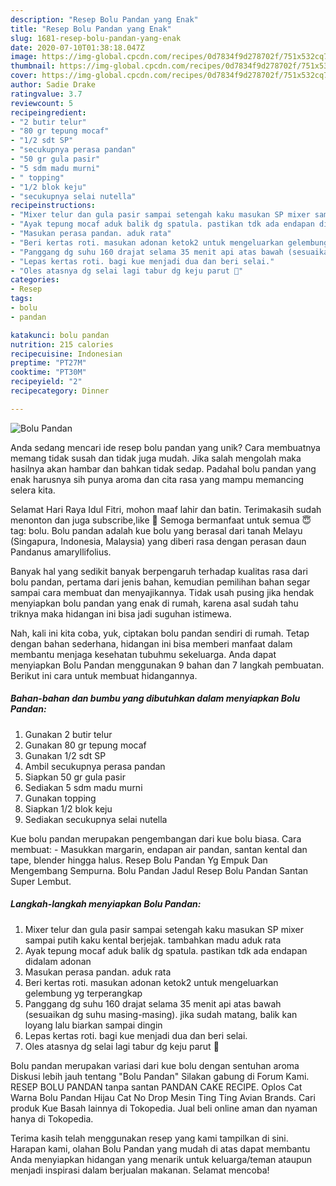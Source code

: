 ```yaml
---
description: "Resep Bolu Pandan yang Enak"
title: "Resep Bolu Pandan yang Enak"
slug: 1681-resep-bolu-pandan-yang-enak
date: 2020-07-10T01:38:18.047Z
image: https://img-global.cpcdn.com/recipes/0d7834f9d278702f/751x532cq70/bolu-pandan-foto-resep-utama.jpg
thumbnail: https://img-global.cpcdn.com/recipes/0d7834f9d278702f/751x532cq70/bolu-pandan-foto-resep-utama.jpg
cover: https://img-global.cpcdn.com/recipes/0d7834f9d278702f/751x532cq70/bolu-pandan-foto-resep-utama.jpg
author: Sadie Drake
ratingvalue: 3.7
reviewcount: 5
recipeingredient:
- "2 butir telur"
- "80 gr tepung mocaf"
- "1/2 sdt SP"
- "secukupnya perasa pandan"
- "50 gr gula pasir"
- "5 sdm madu murni"
- " topping"
- "1/2 blok keju"
- "secukupnya selai nutella"
recipeinstructions:
- "Mixer telur dan gula pasir sampai setengah kaku masukan SP mixer sampai putih kaku kental berjejak. tambahkan madu aduk rata"
- "Ayak tepung mocaf aduk balik dg spatula. pastikan tdk ada endapan didalam adonan"
- "Masukan perasa pandan. aduk rata"
- "Beri kertas roti. masukan adonan ketok2 untuk mengeluarkan gelembung yg terperangkap"
- "Panggang dg suhu 160 drajat selama 35 menit api atas bawah (sesuaikan dg suhu masing-masing). jika sudah matang, balik kan loyang lalu biarkan sampai dingin"
- "Lepas kertas roti. bagi kue menjadi dua dan beri selai."
- "Oles atasnya dg selai lagi tabur dg keju parut 🤤"
categories:
- Resep
tags:
- bolu
- pandan

katakunci: bolu pandan 
nutrition: 215 calories
recipecuisine: Indonesian
preptime: "PT27M"
cooktime: "PT30M"
recipeyield: "2"
recipecategory: Dinner

---
```



![Bolu Pandan](https://img-global.cpcdn.com/recipes/0d7834f9d278702f/751x532cq70/bolu-pandan-foto-resep-utama.jpg)

Anda sedang mencari ide resep bolu pandan yang unik? Cara membuatnya memang tidak susah dan tidak juga mudah. Jika salah mengolah maka hasilnya akan hambar dan bahkan tidak sedap. Padahal bolu pandan yang enak harusnya sih punya aroma dan cita rasa yang mampu memancing selera kita.

Selamat Hari Raya Idul Fitri, mohon maaf lahir dan batin. Terimakasih sudah menonton dan juga subscribe,like 🙏 Semoga bermanfaat untuk semua 😇 tag: bolu. Bolu pandan adalah kue bolu yang berasal dari tanah Melayu (Singapura, Indonesia, Malaysia) yang diberi rasa dengan perasan daun Pandanus amaryllifolius.

Banyak hal yang sedikit banyak berpengaruh terhadap kualitas rasa dari bolu pandan, pertama dari jenis bahan, kemudian pemilihan bahan segar sampai cara membuat dan menyajikannya. Tidak usah pusing jika hendak menyiapkan bolu pandan yang enak di rumah, karena asal sudah tahu triknya maka hidangan ini bisa jadi suguhan istimewa.


Nah, kali ini kita coba, yuk, ciptakan bolu pandan sendiri di rumah. Tetap dengan bahan sederhana, hidangan ini bisa memberi manfaat dalam membantu menjaga kesehatan tubuhmu sekeluarga. Anda dapat menyiapkan Bolu Pandan menggunakan 9 bahan dan 7 langkah pembuatan. Berikut ini cara untuk membuat hidangannya.

<!--inarticleads1-->

##### Bahan-bahan dan bumbu yang dibutuhkan dalam menyiapkan Bolu Pandan:

1. Gunakan 2 butir telur
1. Gunakan 80 gr tepung mocaf
1. Gunakan 1/2 sdt SP
1. Ambil secukupnya perasa pandan
1. Siapkan 50 gr gula pasir
1. Sediakan 5 sdm madu murni
1. Gunakan  topping
1. Siapkan 1/2 blok keju
1. Sediakan secukupnya selai nutella


Kue bolu pandan merupakan pengembangan dari kue bolu biasa. Cara membuat: - Masukkan margarin, endapan air pandan, santan kental dan tape, blender hingga halus. Resep Bolu Pandan Yg Empuk Dan Mengembang Sempurna. Bolu Pandan Jadul Resep Bolu Pandan Santan Super Lembut. 

<!--inarticleads2-->

##### Langkah-langkah menyiapkan Bolu Pandan:

1. Mixer telur dan gula pasir sampai setengah kaku masukan SP mixer sampai putih kaku kental berjejak. tambahkan madu aduk rata
1. Ayak tepung mocaf aduk balik dg spatula. pastikan tdk ada endapan didalam adonan
1. Masukan perasa pandan. aduk rata
1. Beri kertas roti. masukan adonan ketok2 untuk mengeluarkan gelembung yg terperangkap
1. Panggang dg suhu 160 drajat selama 35 menit api atas bawah (sesuaikan dg suhu masing-masing). jika sudah matang, balik kan loyang lalu biarkan sampai dingin
1. Lepas kertas roti. bagi kue menjadi dua dan beri selai.
1. Oles atasnya dg selai lagi tabur dg keju parut 🤤


Bolu pandan merupakan variasi dari kue bolu dengan sentuhan aroma Diskusi lebih jauh tentang &#34;Bolu Pandan&#34; Silakan gabung di Forum Kami. RESEP BOLU PANDAN tanpa santan PANDAN CAKE RECIPE. Oplos Cat Warna Bolu Pandan Hijau Cat No Drop Mesin Ting Ting Avian Brands. Cari produk Kue Basah lainnya di Tokopedia. Jual beli online aman dan nyaman hanya di Tokopedia. 

Terima kasih telah menggunakan resep yang kami tampilkan di sini. Harapan kami, olahan Bolu Pandan yang mudah di atas dapat membantu Anda menyiapkan hidangan yang menarik untuk keluarga/teman ataupun menjadi inspirasi dalam berjualan makanan. Selamat mencoba!
